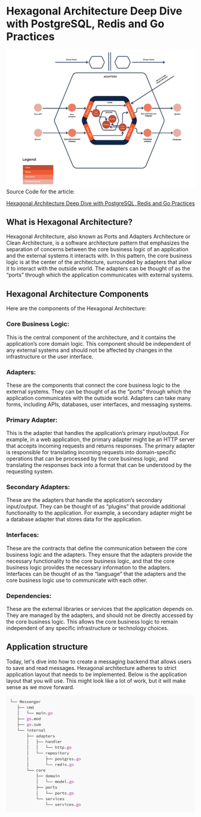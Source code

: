 # Hexagonal Architecture Deep Dive with PostgreSQL, Redis and Go Practices

![](images/arch.webp)
Source Code for the article:

[Hexagonal Architecture Deep Dive with PostgreSQL, Redis and Go Practices](https://medium.com/towardsdev/hexagonal-architecture-deep-dive-with-postgresql-redis-and-go-practices-4b051f940e93)

## What is Hexagonal Architecture?

Hexagonal Architecture, also known as Ports and Adapters Architecture or Clean Architecture, is a software architecture pattern that emphasizes the separation of concerns between the core business logic of an application and the external systems it interacts with. In this pattern, the core business logic is at the center of the architecture, surrounded by adapters that allow it to interact with the outside world. The adapters can be thought of as the “ports” through which the application communicates with external systems.

## Hexagonal Architecture Components

Here are the components of the Hexagonal Architecture:

### Core Business Logic:

This is the central component of the architecture, and it contains the application’s core domain logic. This component should be independent of any external systems and should not be affected by changes in the infrastructure or the user interface.

### Adapters:

These are the components that connect the core business logic to the external systems. They can be thought of as the “ports” through which the application communicates with the outside world. Adapters can take many forms, including APIs, databases, user interfaces, and messaging systems.

### Primary Adapter:

This is the adapter that handles the application’s primary input/output. For example, in a web application, the primary adapter might be an HTTP server that accepts incoming requests and returns responses. The primary adapter is responsible for translating incoming requests into domain-specific operations that can be processed by the core business logic, and translating the responses back into a format that can be understood by the requesting system.

### Secondary Adapters:

These are the adapters that handle the application’s secondary input/output. They can be thought of as “plugins” that provide additional functionality to the application. For example, a secondary adapter might be a database adapter that stores data for the application.

### Interfaces:

These are the contracts that define the communication between the core business logic and the adapters. They ensure that the adapters provide the necessary functionality to the core business logic, and that the core business logic provides the necessary information to the adapters. Interfaces can be thought of as the “language” that the adapters and the core business logic use to communicate with each other.

### Dependencies:

These are the external libraries or services that the application depends on. They are managed by the adapters, and should not be directly accessed by the core business logic. This allows the core business logic to remain independent of any specific infrastructure or technology choices.

## Application structure

Today, let's dive into how to create a messaging backend that allows users to save and read messages. Hexagonal architecture adheres to strict application layout that needs to be implemented. Below is the application layout that you will use. This might look like a lot of work, but it will make sense as we move forward.

![](images/structure.png)
